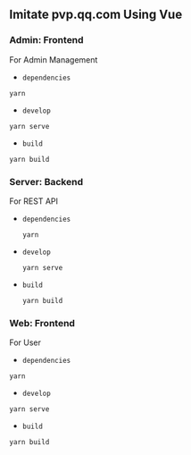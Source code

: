 ## Imitate pvp.qq.com Using Vue

### Admin: Frontend
For Admin Management
- `dependencies`
```
yarn 
```
- `develop`
```
yarn serve
```
- `build`
```
yarn build
```  

### Server: Backend
For REST API
- `dependencies`
  ```
  yarn 
  ```
- `develop`
  ```
  yarn serve
  ```
- `build`
  ```
  yarn build
  ```  

### Web: Frontend
For User
- `dependencies`
```
yarn 
```
- `develop`
```
yarn serve
```
- `build`
```
yarn build
```  
